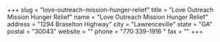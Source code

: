 +++
slug = "love-outreach-mission-hunger-relief"
title = "Love Outreach Mission Hunger Relief"
name = "Love Outreach Mission Hunger Relief"
address = "1294 Braselton Highway"
city = "Lawrenceville"
state = "GA"
postal = "30043"
website = ""
phone = "770 339-1916 "
fax = ""
+++
